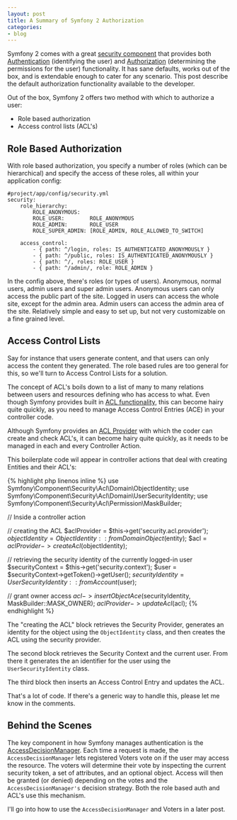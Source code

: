 ```yaml
---
layout: post
title: A Summary of Symfony 2 Authorization
categories:
- blog
---
```


Symfony 2 comes with a great [security component][1] that provides both [Authentication][2]
(identifying the user) and [Authorization][3] (determining the permissions for the user)
functionality. It has sane defaults, works out of the box, and is extendable enough
to cater for any scenario. This post describe the default authorization functionality
available to the developer.

Out of the box, Symfony 2 offers two method with which to authorize a user:

* Role based authorization
* Access control lists (ACL's)

Role Based Authorization
------------------------

With role based authorization, you specify a number of roles (which can be hierarchical)
and specify the access of these roles, all within your application config:

    #project/app/config/security.yml
    security:
        role_hierarchy:
            ROLE_ANONYMOUS:
            ROLE_USER:        ROLE_ANONYMOUS
            ROLE_ADMIN:       ROLE_USER
            ROLE_SUPER_ADMIN: [ROLE_ADMIN, ROLE_ALLOWED_TO_SWITCH]

        access_control:
            - { path: ^/login, roles: IS_AUTHENTICATED_ANONYMOUSLY }
            - { path: ^/public, roles: IS_AUTHENTICATED_ANONYMOUSLY }
            - { path: ^/, roles: ROLE_USER }
            - { path: ^/admin/, role: ROLE_ADMIN }

In the config above, there's roles (or types of users). Anonymous, normal users, admin
users and super admin users. Anonymous users can only access the public part of the site.
Logged in users can access the whole site, except for the admin area. Admin users can access
the admin area of the site. Relatively simple and easy to set up, but not very customizable
on a fine grained level.

Access Control Lists
--------------------

Say for instance that users generate content, and that users can only access the content
they generated. The role based rules are too general for this, so we'll turn to Access Control
Lists for a solution.

The concept of ACL's boils down to a list of many to many relations between users
and resources defining who has access to what. Even though Symfony provides built
in [ACL functionality][4], this can become hairy quite quickly, as you need to manage
Access Control Entries (ACE) in your controller code.

Although Symfony provides an [ACL Provider][5] with which the coder can create and
check ACL's, it can become hairy quite quickly, as it needs to be managed in each and
every Controller Action.

This boilerplate code wil appear in controller actions that deal with creating Entities
and their ACL's:

{% highlight php linenos inline %}
use Symfony\Component\Security\Acl\Domain\ObjectIdentity;
use Symfony\Component\Security\Acl\Domain\UserSecurityIdentity;
use Symfony\Component\Security\Acl\Permission\MaskBuilder;

// Inside a controller action

// creating the ACL
$aclProvider = $this->get('security.acl.provider');
$objectIdentity = ObjectIdentity::fromDomainObject($entity);
$acl = $aclProvider->createAcl($objectIdentity);

// retrieving the security identity of the currently logged-in user
$securityContext = $this->get('security.context');
$user = $securityContext->getToken()->getUser();
$securityIdentity = UserSecurityIdentity::fromAccount($user);

// grant owner access
$acl->insertObjectAce($securityIdentity, MaskBuilder::MASK_OWNER);
$aclProvider->updateAcl($acl);
{% endhighlight %}

The "creating the ACL" block retrieves the Security Provider, generates an identity
for the object using the `ObjectIdentity` class, and then creates the ACL using the
security provider.

The second block retrieves the Security Context and the current user. From there it
generates the an identifier for the user using the `UserSecurityIdentity` class.

The third block then inserts an Access Control Entry and updates the ACL.

That's a lot of code. If there's a generic way to handle this, please let me know
in the comments.

Behind the Scenes
-----------------

The key component in how Symfony manages authentication is the [AccessDecisionManager][6].
Each time a request is made, the `AccessDecisionManager` lets registered Voters vote on
if the user may access the resource. The voters will determine their vote by inspecting
the current security token, a set of attributes, and an optional object. Access will
then be granted (or denied) depending on the votes and the `AccessDecisionManager's`
decision strategy. Both the role based auth and ACL's use this mechanism.

I'll go into how to use the `AccessDecisionManager` and Voters in a later post.

[1]: http://symfony.com/doc/current/book/security.html
[2]: http://symfony.com/doc/current/components/security/authentication.html
[3]: http://symfony.com/doc/current/components/security/authorization.html
[4]: http://symfony.com/doc/current/cookbook/security/acl.html
[5]: http://api.symfony.com/2.0/Symfony/Component/Security/Acl/Dbal/AclProvider.html
[6]: http://api.symfony.com/2.2/Symfony/Component/Security/Core/Authorization/AccessDecisionManager.html
